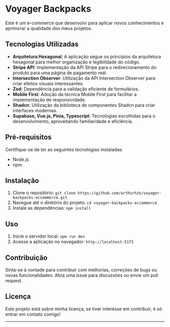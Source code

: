 # Voyager Backpacks

 Este é um e-commerce que desenvolvi para aplicar novos conhecimentos e aprimorar a qualidade dos meus projetos.

## Tecnologias Utilizadas

- **Arquitetura Hexagonal**: A aplicação segue os princípios da arquitetura hexagonal para melhor organização e legibilidade do código.
- **Stripe API**: Implementação da API Stripe para o redirecionamento do produto para uma página de pagamento real.
- **Intersection Observer**: Utilização da API Intersection Observer para criar efeitos visuais interessantes.
- **Zod**: Dependência para a validação eficiente de formulários.
- **Mobile First**: Adoção da técnica Mobile First para facilitar a implementação de responsividade.
- **Shadcn**: Utilização da biblioteca de componentes Shadcn para criar interfaces modernas.
- **Supabase, Vue.js, Pinia, Typescript**: Tecnologias escolhidas para o desenvolvimento, aproveitando familiaridade e eficiência.

## Pré-requisitos

Certifique-se de ter as seguintes tecnologias instaladas:

- Node.js
- npm


## Instalação

1. Clone o repositório: `git clone https://github.com/arthurhzk/voyager-backpacks-eccommerce.git`
2. Navegue até o diretório do projeto: `cd voyager-backpacks-eccommerce`
3. Instale as dependências: `npm install`


## Uso

1. Inicie o servidor local: `npm run dev`
2. Acesse a aplicação no navegador: `http://localhost:5173`

## Contribuição

Sinta-se à vontade para contribuir com melhorias, correções de bugs ou novas funcionalidades. Abra uma issue para discussões ou envie um pull request.

## Licença

Este projeto está sobre minha licença, se tiver interesse em contribuir, é só entrar em contato comigo!

---


